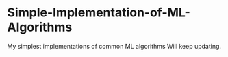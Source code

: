 # Simple-Implementation-of-ML-Algorithms
My simplest implementations of common ML algorithms
Will keep updating.
